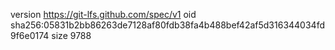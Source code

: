 version https://git-lfs.github.com/spec/v1
oid sha256:05831b2bb86263de7128af80fdb38fa4b488bef42af5d316344034fd9f6e0174
size 9788
